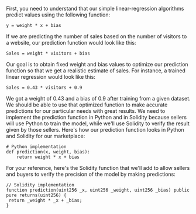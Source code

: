 First, you need to understand that our simple linear-regression algorithms predict values using the following function:

```
y = weight * x + bias
```

If we are predicting the number of sales based on the number of visitors to a website, our prediction function would look like this:

```
Sales = weight * visitors + bias
```

Our goal is to obtain fixed weight and bias values to optimize our prediction function so that we get a realistic estimate of sales. For instance, a trained linear regression would look like this:

```
Sales = 0.43 * visitors + 0.9
```

We got a weight of 0.43 and a bias of 0.9 after training from a given dataset. We should be able to use that optimized function to make accurate predictions for our particular needs with great results. We need to implement the prediction function in Python and in Solidity because sellers will use Python to train the model, while we'll use Solidity to verify the result given by those sellers. Here's how our prediction function looks in Python and Solidity for our marketplace:

```
# Python implementation
def prediction(x, weight, bias):
    return weight * x + bias
```

For your reference, here's the Solidity function that we'll add to allow sellers and buyers to verify the precision of the model by making predictions:

```
// Solidity implementation
function prediction(uint256 _x, uint256 _weight, uint256 _bias) public pure returns(uint256) {
 return _weight * _x + _bias;
}
```
